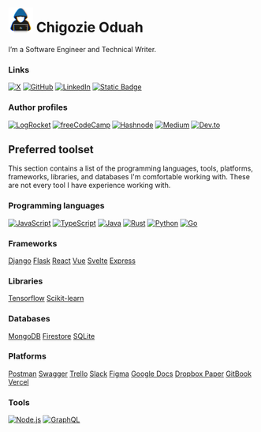 # <picture><img src = "./about_me.gif" width = 50px></picture> Chigozie Oduah
I’m a Software Engineer and Technical Writer.

### Links
[![X](https://img.shields.io/badge/x-GhoulKingR-000000?style=for-the-badge&logo=x&logoColor=white)](https://x.com/GhoulKingR)
[![GitHub](https://img.shields.io/badge/GitHub-GhoulKingR-181717?style=for-the-badge&logo=GitHub&logoColor=white)](https://github.com/GhoulKingR)
[![LinkedIn](https://img.shields.io/badge/LinkedIn-Chigozie%20Oduah-0A66C2?style=for-the-badge&logo=Linkedin&logoColor=white)](https://www.linkedin.com/in/chigozie-o)
[![Static Badge](https://img.shields.io/badge/Gmail-oduahchigozie46%40gmail.com-EA4335?style=for-the-badge&logo=gmail&logoColor=white)](mailto:oduahchigzie46@gmail.com)

### Author profiles
[![LogRocket](https://img.shields.io/badge/logrocket-rgb(112%2C%2076%2C%20182)?style=for-the-badge)](https://blog.logrocket.com/author/oduahchigozie/)
[![freeCodeCamp](https://img.shields.io/badge/freeCodeCamp-0A0A23?style=for-the-badge&logo=freecodecamp&logoColor=white)](https://www.freecodecamp.org/news/author/chigozie/)
[![Hashnode](https://img.shields.io/badge/Hashnode-2962FF?style=for-the-badge&logo=hashnode&logoColor=white)](https://ghoulkingr.hashnode.dev/)
[![Medium](https://img.shields.io/badge/Medium-000000?style=for-the-badge&logo=medium&logoColor=white)](https://medium.com/@GhoulKingR)
[![Dev.to](https://img.shields.io/badge/Dev.to-0A0A0A?style=for-the-badge&logo=devdotto&logoColor=white)](https://dev.to/ghoulkingr)

## Preferred toolset

This section contains a list of the programming languages, tools, platforms, frameworks, libraries, and databases I'm comfortable working with. These are not every tool I have experience working with.

### Programming languages
[![JavaScript](https://img.shields.io/badge/javascript-F7DF1E?style=for-the-badge&logo=javascript&logoColor=black)](https://www.javascript.com)
[![TypeScript](https://img.shields.io/badge/Typescript-3178C6?style=for-the-badge&logo=typescript&logoColor=white)](https://www.typescriptlang.org)
[![Java](https://img.shields.io/badge/java-437291?style=for-the-badge&logo=openjdk&logoColor=white)](https://www.java.com/en/)
[![Rust](https://img.shields.io/badge/rust-000000?style=for-the-badge&logo=rust&logoColor=white)](https://www.rust-lang.org)
[![Python](https://img.shields.io/badge/python-3776AB?style=for-the-badge&logo=python&logoColor=white)](https://www.python.org)
[![Go](https://img.shields.io/badge/go-00ADD8?style=for-the-badge&logo=go&logoColor=white)](https://go.dev)

### Frameworks
[Django](https://www.djangoproject.com)
[Flask](https://flask.palletsprojects.com/en/3.0.x/)
[React](https://react.dev)
[Vue](https://vuejs.org)
[Svelte](https://svelte.dev)
[Express](https://expressjs.com)

### Libraries
[Tensorflow](https://www.tensorflow.org)
[Scikit-learn](https://scikit-learn.org/stable/)

### Databases
[MongoDB](https://www.mongodb.com)
[Firestore](https://firebase.google.com/docs/firestore)
[SQLite](https://www.sqlite.org/index.html)

### Platforms
[Postman](https://www.postman.com)
[Swagger](https://swagger.io)
[Trello](https://trello.com)
[Slack](https://slack.com)
[Figma](https://www.figma.com/login)
[Google Docs](https://www.google.com/docs/about/)
[Dropbox Paper](https://www.dropbox.com/paper/home?role=personal)
[GitBook](https://www.gitbook.com)
[Vercel](https://vercel.com)

### Tools
[![Node.js](https://img.shields.io/badge/Node.js-339933?style=for-the-badge&logo=nodedotjs&logoColor=white)](https://nodejs.org)
[![GraphQL](https://img.shields.io/badge/GraphQL-E10098?style=for-the-badge&logo=GraphQl&logoColor=white)](https://graphql.org)
